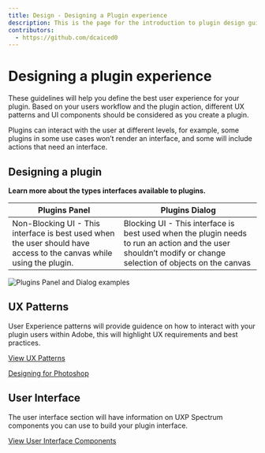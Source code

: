 ```yaml
---
title: Design - Designing a Plugin experience
description: This is the page for the introduction to plugin design guidelines
contributors:
  - https://github.com/dcaiced0
---
```


# Designing a plugin experience

These guidelines will help you define the best user experience for your plugin. Based on your users workflow and the plugin action, different UX patterns and UI components should be considered as you create a plugin.

Plugins can interact with the user at different levels, for example, some plugins in some use cases won’t render an interface, and some will include actions that need an interface.



 
 
## Designing a plugin

**Learn more about the types interfaces available to plugins.**


| **Plugins Panel**   | **Plugins Dialog**   |
|---------------------|--------------------|
| Non-Blocking UI - This interface is best used when the user should have access to the canvas while using the plugin.   | Blocking UI - This interface is best used when the plugin needs to run an action and the user shouldn’t modify or change selection of objects on the canvas   | 

![Plugins Panel and Dialog examples](/ux-images/Panel_Dialog_examples.png)

## UX Patterns

User Experience patterns will provide guidence on how to interact with your plugin users within Adobe, this will highlight UX requirements and best practices.

[View UX Patterns](ux-patterns/index/)

[Designing for Photoshop](ux-patterns/ux-patterns/Designingforphotoshop/)

 
 
## User Interface 

The user interface section will have information on UXP Spectrum components you can use to build your plugin interface. 

[View User Interface Components](user-interface/index/)

